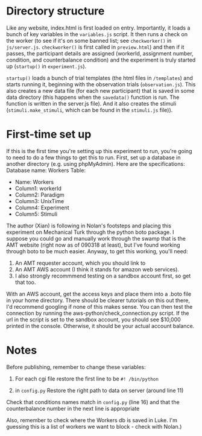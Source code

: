 # Directory structure

Like any website, index.html is first loaded on entry.
Importantly, it loads a bunch of key variables in the
`variables.js` script. It then runs a check on the worker
(to see if it's on some banned list; see `checkworker()` in
`js/server.js`. `checkworker()` is first called in
`preview.html`) and then if it passes, the participant
details are assigned (workerId, assignment number,
condition, and counterbalance condition) and the experiment
is truly started up (`startup()` in `experiment.js`).

`startup()` loads a bunch of trial templates (the html files
in `/templates`) and starts running it, beginning with the
observation trials (`observation.js`). This also creates a
new data file (for each new participant) that is saved in
some data directory (this happens when the `savedata()`
function is run. The function is written in the server.js
file). And it also creates the stimuli
(`stimuli.make_stimuli`, which can be found in the
`stimuli.js` file)).

# First-time set up

If this is the first time you're setting up this experiment
to run, you're going to need to do a few things to get this
to run. First,  set up a database in another
directory (e.g. using phpMyAdmin). Here are the
specifications:
Database name: Workers
Table: 
 - Name: Workers
 - Column1: workerId
 - Column2: Paradigm
 - Column3: UnixTime
 - Column4: Experiment
 - Column5: Stimuli
 
 The author (Xian) is following in Nolan's footsteps and placing this
 experiment on Mechanical Turk through the python boto
 package. I suppose you could go and manually work through
 the swamp that is the AMT website (right now as of 090318
 at least), but I've found working through boto to be much
 easier. Anyway, to get this working, you'll need:
 1. An AMT requester account, which you should link to
 2. An AMT AWS account (I think it stands for amazon web services).
 3. I also strongly recommmend testing on a sandbox account
 first, so get that too.
 
 With an AWS account, get the access keys and place them
 into a .boto file in your home directory. There should be
 clearer tutorials on this out there, I'd recommend googling
 if none of this makes sense. You can then test the
 connection by running the aws-python/check_connection.py
 script. If the url in the script is set to the sandbox
 account, you should see $10,000 printed in the console.
 Otherwise, it should be your actual account balance.

# Notes

Before publishing, remember to change these variables:

1. For each cgi file restore the first line to be `#!
/bin/python`

2. in `config.py` Restore the right path to data on server
(around line 11)

Check that conditions names match in `config.py` (line 16)
and that the counterbalance number in the next line is
appropriate

Also, remember to check where the Workers db is saved in
Luke. I'm guessing this is a list of workers we want to
block - check with Nolan.)


